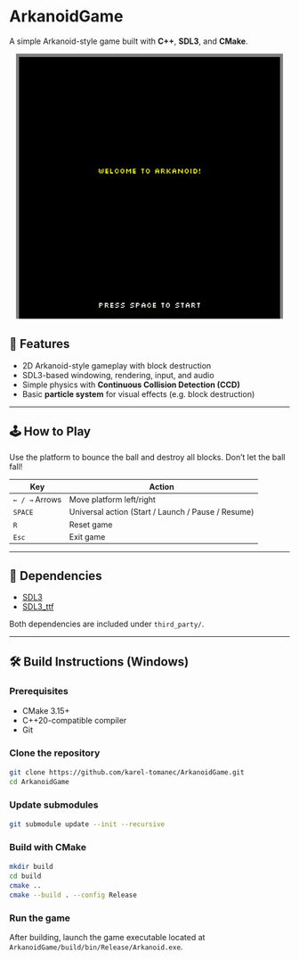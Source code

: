 # ArkanoidGame

A simple Arkanoid-style game built with **C++**, **SDL3**, and **CMake**.

<p align="center">
  <img src="media/gameplay.gif" alt="Gameplay Preview" width="480"/>
</p>

## 🚀 Features

- 2D Arkanoid-style gameplay with block destruction
- SDL3-based windowing, rendering, input, and audio
- Simple physics with **Continuous Collision Detection (CCD)**  
- Basic **particle system** for visual effects (e.g. block destruction)  

---

## 🕹️ How to Play


Use the platform to bounce the ball and destroy all blocks. Don’t let the ball fall!

| Key           | Action                                             |
|----------------|----------------------------------------------------|
| `← / →` Arrows | Move platform left/right                          |
| `SPACE`        | Universal action (Start / Launch / Pause / Resume) |
| `R`            | Reset game                                        |
| `Esc`          | Exit game                                         |


---

## 🧰 Dependencies

- [SDL3](https://github.com/libsdl-org/SDL)
- [SDL3_ttf](https://github.com/libsdl-org/SDL_ttf)

Both dependencies are included under `third_party/`.

---

## 🛠️ Build Instructions (Windows)

### Prerequisites

- CMake 3.15+
- C++20-compatible compiler
- Git

### Clone the repository

```bash
git clone https://github.com/karel-tomanec/ArkanoidGame.git
cd ArkanoidGame
```

### Update submodules
```bash
git submodule update --init --recursive
```

### Build with CMake
```bash
mkdir build
cd build
cmake ..
cmake --build . --config Release
```

### Run the game
After building, launch the game executable located at `ArkanoidGame/build/bin/Release/Arkanoid.exe`.
